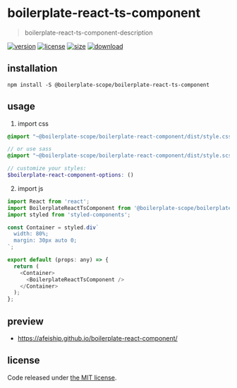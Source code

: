 # boilerplate-react-ts-component
> boilerplate-react-ts-component-description

[![version][version-image]][version-url]
[![license][license-image]][license-url]
[![size][size-image]][size-url]
[![download][download-image]][download-url]

## installation
```shell
npm install -S @boilerplate-scope/boilerplate-react-ts-component
```

## usage
1. import css
  ```scss
  @import "~@boilerplate-scope/boilerplate-react-component/dist/style.css";

  // or use sass
  @import "~@boilerplate-scope/boilerplate-react-component/dist/style.scss";

  // customize your styles:
  $boilerplate-react-component-options: ()
  ```
2. import js
  ```js
  import React from 'react';
  import BoilerplateReactTsComponent from '@boilerplate-scope/boilerplate-react-component';
  import styled from 'styled-components';

  const Container = styled.div`
    width: 80%;
    margin: 30px auto 0;
  `;

  export default (props: any) => {
    return (
      <Container>
        <BoilerplateReactTsComponent />
      </Container>
    );
  };

  ```

## preview
- https://afeiship.github.io/boilerplate-react-component/

## license
Code released under [the MIT license](https://github.com/afeiship/boilerplate-react-ts-component/blob/master/LICENSE.txt).

[version-image]: https://img.shields.io/npm/v/@boilerplate-scope/boilerplate-react-ts-component
[version-url]: https://npmjs.org/package/@boilerplate-scope/boilerplate-react-ts-component

[license-image]: https://img.shields.io/npm/l/@boilerplate-scope/boilerplate-react-ts-component
[license-url]: https://github.com/afeiship/boilerplate-react-ts-component/blob/master/LICENSE.txt

[size-image]: https://img.shields.io/bundlephobia/minzip/@boilerplate-scope/boilerplate-react-ts-component
[size-url]: https://github.com/afeiship/boilerplate-react-ts-component/blob/master/dist/boilerplate-react-ts-component.min.js

[download-image]: https://img.shields.io/npm/dm/@boilerplate-scope/boilerplate-react-ts-component
[download-url]: https://www.npmjs.com/package/@boilerplate-scope/boilerplate-react-ts-component
